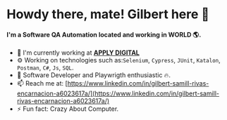 # Howdy there, mate! Gilbert here 👋

#### I'm a Software QA Automation located and working in WORLD 🌎.

- 🏢 I'm currently working at **[APPLY DIGITAL](https://www.applydigital.com/)**
- ⚙️ Working on technologies such as:`Selenium`, `Cypress`, `JUnit`, `Katalon`, `Postman`, `C#`, `Js`, `SQL`.
- 🌱 Software Developer and Playwrigth enthusiastic 🔥.
- 📫 Reach me at: [https://www.linkedin.com/in/gilbert-samill-rivas-encarnacion-a6023617a/](https://www.linkedin.com/in/gilbert-samill-rivas-encarnacion-a6023617a/)
- ⚡️ Fun fact: Crazy About Computer. 
